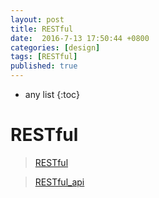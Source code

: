 ```yaml
---
layout: post
title: RESTful
date:  2016-7-13 17:50:44 +0800
categories: [design]
tags: [RESTful]
published: true
---
```


* any list
{:toc}

# RESTful

> [RESTful](http://www.ruanyifeng.com/blog/2011/09/restful)

> [RESTful_api](http://www.ruanyifeng.com/blog/2014/05/restful_api.html)